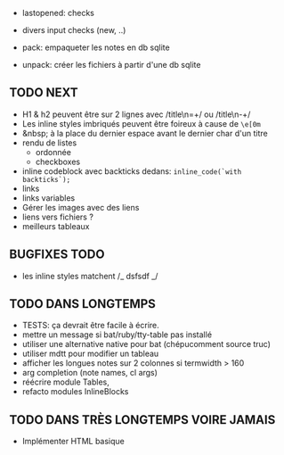 - lastopened: checks
- divers input checks (new, ..)

- pack: empaqueter les notes en db sqlite
- unpack: créer les fichiers à partir d'une db sqlite

## TODO NEXT

- H1 & h2 peuvent être sur 2 lignes avec /title\n=+/ ou /title\n-+/
- Les inline styles imbriqués peuvent être foireux à cause de `\e[0m`
- \&nbsp; à la place du dernier espace avant le dernier char d'un titre
- rendu de listes
  - ordonnée
  - checkboxes
- inline codeblock avec backticks dedans: ``inline_code(`with backticks`);``
- links
- links variables
- Gérer les images avec des liens
- liens vers fichiers ?
- meilleurs tableaux

## BUGFIXES TODO

- les inline styles matchent /_ dsfsdf _/

## TODO DANS LONGTEMPS

- TESTS: ça devrait être facile à écrire.
- mettre un message si bat/ruby/tty-table pas installé
- utiliser une alternative native pour bat (chépucomment source truc)
- utiliser mdtt pour modifier un tableau
- afficher les longues notes sur 2 colonnes si termwidth > 160
- arg completion (note names, cl args)
- réécrire module Tables,
- refacto modules InlineBlocks

## TODO DANS TRÈS LONGTEMPS VOIRE JAMAIS

- Implémenter HTML basique
